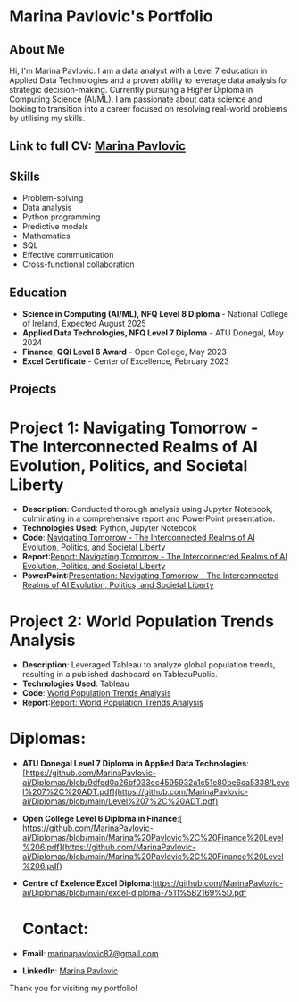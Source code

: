 # Marina Pavlovic's Portfolio

## About Me
Hi, I'm Marina Pavlovic. I am a data analyst with a Level 7 education in Applied Data Technologies and a proven ability to leverage data analysis for strategic decision-making. Currently pursuing a Higher Diploma in Computing Science (AI/ML). I am passionate about data science and looking to transition into a career focused on resolving real-world problems by utilising my skills.

## Link to full CV:  [Marina Pavlovic](https://github.com/MarinaPavlovic-ai/Marina_Pavlovic_Resume.pdf)


## Skills
- Problem-solving
- Data analysis
- Python programming
- Predictive models
- Mathematics
- SQL
- Effective communication
- Cross-functional collaboration

## Education
- **Science in Computing (AI/ML), NFQ Level 8 Diploma** - National College of Ireland, Expected August 2025
- **Applied Data Technologies, NFQ Level 7 Diploma** - ATU Donegal, May 2024
- **Finance, QQI Level 6 Award** - Open College, May 2023
- **Excel Certificate** - Center of Excellence, February 2023

## Projects
# Project 1: Navigating Tomorrow - The Interconnected Realms of AI Evolution, Politics, and Societal Liberty
- **Description**: Conducted thorough analysis using Jupyter Notebook, culminating in a comprehensive report and PowerPoint presentation.
- **Technologies Used**: Python, Jupyter Notebook
- **Code**: [Navigating Tomorrow - The Interconnected Realms of AI Evolution, Politics, and Societal Liberty](https://github.com/MarinaPavlovic-ai/MarinaPavlovic-ai/blob/main/Navigating%20Tomorrow%20-%20The%20Interconnected%20Realms%20of%20AI%20Evolution%2C%20Politics%2C%20and%20Societal%20Liberty.ipynb)
- **Report**:[Report: Navigating Tomorrow - The Interconnected Realms of AI Evolution, Politics, and Societal Liberty](MarinaPavlovic-ai/Report%2C%20Navigating%20Tomorrow%20-%20The%20Interconnected%20Realms%20of%20AI%20Evolution%20Politics%20and%20Societal%20Liberty.pdf)
- **PowerPoint**:[Presentation: Navigating Tomorrow - The Interconnected Realms of AI Evolution, Politics, and Societal Liberty](MarinaPavlovic-ai/Navigating%20Tomorrow%20-%20The%20Interconnected%20Realms%20of%20AI%20Evolution%2C%20Politics%2C%20and%20Societal%20Liberty.pptx)


# Project 2: World Population Trends Analysis
- **Description**: Leveraged Tableau to analyze global population trends, resulting in a published dashboard on TableauPublic.
- **Technologies Used**: Tableau
- **Code**: [World Population Trends Analysis](World%20Population%20Trends.twbx)
- **Report**:[Report: World Population Trends Analysis](MarinaPavlovic-ai/Report%20-%20World%20Population%20Trends%20Analysis.pdf)

# Diplomas: 
- **ATU Donegal Level 7 Diploma in Applied Data Technologies**:[https://github.com/MarinaPavlovic-ai/Diplomas/blob/9dfed0a26bf033ec4595932a1c51c80be6ca5338/Level%207%2C%20ADT.pdf](https://github.com/MarinaPavlovic-ai/Diplomas/blob/main/Level%207%2C%20ADT.pdf)
- **Open College Level 6 Diploma in Finance**:[ https://github.com/MarinaPavlovic-ai/Diplomas/blob/main/Marina%20Pavlovic%2C%20Finance%20Level%206.pdf](https://github.com/MarinaPavlovic-ai/Diplomas/blob/main/Marina%20Pavlovic%2C%20Finance%20Level%206.pdf)
- **Centre of Exelence Excel Diploma**:[https://github.com/MarinaPavlovic-ai/Diplomas/blob/main/excel-diploma-7511%5B2169%5D.pdf ](https://github.com/MarinaPavlovic-ai/Diplomas/blob/main/excel-diploma-7511%5B2169%5D.pdf)

  # Contact:
- **Email**: [marinapavlovic87@gmail.com](mailto:marinapavlovic87@gmail.com)
- **LinkedIn**: [Marina Pavlovic](https://www.linkedin.com/in/marina-pavlovic-8800a240)

Thank you for visiting my portfolio!
